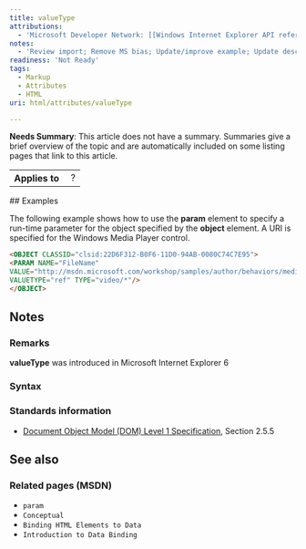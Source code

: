 ```yaml
---
title: valueType
attributions:
  - 'Microsoft Developer Network: [[Windows Internet Explorer API reference](http://msdn.microsoft.com/en-us/library/ie/hh828809%28v=vs.85%29.aspx) Article]'
notes:
  - 'Review import; Remove MS bias; Update/improve example; Update descriptions; Fix lists & compatibility info'
readiness: 'Not Ready'
tags:
  - Markup
  - Attributes
  - HTML
uri: html/attributes/valueType

---
```

**Needs Summary**: This article does not have a summary. Summaries give a brief overview of the topic and are automatically included on some listing pages that link to this article.

<table class="wikitable">
<tr>
<th>
Applies to

</th>
<td>
 ?

</td>
</tr>
</table>
## Examples

The following example shows how to use the **param** element to specify a run-time parameter for the object specified by the **object** element. A URI is specified for the Windows Media Player control.

``` html
<OBJECT CLASSID="clsid:22D6F312-B0F6-11D0-94AB-0080C74C7E95">
<PARAM NAME="FileName"
VALUE="http://msdn.microsoft.com/workshop/samples/author/behaviors/media/28movie.asf"
VALUETYPE="ref" TYPE="video/*"/>
</OBJECT>
```

## Notes

### Remarks

**valueType** was introduced in Microsoft Internet Explorer 6

### Syntax

### Standards information

-   [Document Object Model (DOM) Level 1 Specification](http://go.microsoft.com/fwlink/p/?linkid=161725), Section 2.5.5

## See also

### Related pages (MSDN)

-   `param`
-   `Conceptual`
-   `Binding HTML Elements to Data`
-   `Introduction to Data Binding`
